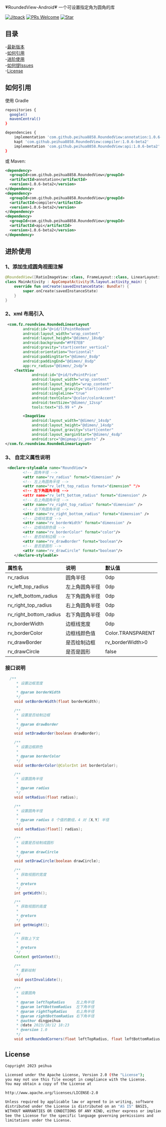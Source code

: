 :heartpulse:RoundedView-Android:heartpulse:
一个可设置指定角为圆角的库

[![Jitpack](https://jitpack.io/v/peihua8858/RoundedView.svg)](https://github.com/peihua8858)
[![PRs Welcome](https://img.shields.io/badge/PRs-Welcome-brightgreen.svg)](https://github.com/peihua8858)
[![Star](https://img.shields.io/github/stars/peihua8858/RoundedView.svg)](https://github.com/peihua8858/RoundedView)


## 目录
-[最新版本](https://github.com/peihua8858/RoundedView/releases/tag/1.0.6-beta2)<br>
-[如何引用](#如何引用)<br>
-[进阶使用](#进阶使用)<br>
-[如何提Issues](https://github.com/peihua8858/RoundedView/wiki/%E5%A6%82%E4%BD%95%E6%8F%90Issues%3F)<br>
-[License](#License)<br>


## 如何引用

使用 Gradle

```sh
repositories {
  google()
  mavenCentral()
}

dependencies {
    implementation 'com.github.peihua8858.RoundedView:annotation:1.0.6-beta2'
    kapt 'com.github.peihua8858.RoundedView:compiler:1.0.6-beta2'
    implementation 'com.github.peihua8858.RoundedView:api:1.0.6-beta2'
}
```

或 Maven:

```xml
<dependency>
  <groupId>com.github.peihua8858.RoundedView</groupId>
  <artifactId>annotation</artifactId>
  <version>1.0.6-beta2</version>
</dependency>
<dependency>
  <groupId>com.github.peihua8858.RoundedView</groupId>
  <artifactId>compiler</artifactId>
  <version>1.0.6-beta2</version>
</dependency>
<dependency>
  <groupId>com.github.peihua8858.RoundedView</groupId>
  <artifactId>api</artifactId>
  <version>1.0.6-beta2</version>
</dependency>
```

## 进阶使用

### 1、添加生成圆角视图注解

```kotlin
@RoundedView([RatioImageView::class, FrameLayout::class, LinearLayout::class, TextView::class, ConstraintLayout::class])
class MainActivity : AppCompatActivity(R.layout.activity_main) {
    override fun onCreate(savedInstanceState: Bundle?) {
        super.onCreate(savedInstanceState)
    }
}
```

### 2、xml 布局引入
```xml
 <com.fz.roundview.RoundedLinearLayout
        android:id="@+id/llPointRedeem"
        android:layout_width="wrap_content"
        android:layout_height="@dimen/_18sdp"
        android:background="#FFE7EB"
        android:gravity="start|center_vertical"
        android:orientation="horizontal"
        android:paddingStart="@dimen/_8sdp"
        android:paddingEnd="@dimen/_8sdp"
        app:rv_radius="@dimen/_2sdp">
    <TextView
            android:id="@+id/tvPointPrice"
            android:layout_width="wrap_content"
            android:layout_height="wrap_content"
            android:layout_gravity="start|center"
            android:singleLine="true"
            android:textColor="@color/colorAccent"
            android:textSize="@dimen/_12ssp"
            tools:text="$5.99 +" />

        <ImageView
            android:layout_width="@dimen/_14sdp"
            android:layout_height="@dimen/_14sdp"
            android:layout_gravity="start|center"
            android:layout_marginStart="@dimen/_4sdp"
            android:src="@mipmap/ic_ponts" />
</com.fz.roundview.RoundedLinearLayout>
```
### 3、 自定义属性说明
```xml
 <declare-styleable name="RoundView">
        <!-- 圆角半径 -->
        <attr name="rv_radius" format="dimension" />
        <!-- 左上角圆角半径 -->
        <attr name="rv_left_top_radius format="dimension" "/>
        <!-- 左下角圆角半径 -->
        <attr name="rv_left_bottom_radius" format="dimension" />
        <!-- 右上角圆角半径 -->
        <attr name="rv_right_top_radius" format="dimension" />
        <!-- 右下角圆角半径 -->
        <attr name="rv_right_bottom_radius" format="dimension" />
        <!-- 边框线宽度 -->
        <attr name="rv_borderWidth" format="dimension" />
        <!-- 边框线颜色值 -->
        <attr name="rv_borderColor" format="color"/>
        <!-- 是否绘制边框 -->
        <attr name="rv_drawBorder" format="boolean"/>
        <!-- 是否是圆形 -->
        <attr name="rv_drawCircle" format="boolean"/>
    </declare-styleable>
```

属性名 | 说明 | 默认值
:----------- | :----------- | :-----------
rv_radius         | 圆角半径        | 0dp
rv_left_top_radius         | 左上角圆角半径        | 0dp
rv_left_bottom_radius         | 左下角圆角半径        | 0dp
rv_right_top_radius         | 右上角圆角半径        | 0dp
rv_right_bottom_radius         | 右下角圆角半径        | 0dp
rv_borderWidth         | 边框线宽度        | 0dp
rv_borderColor         | 边框线颜色值        | Color.TRANSPARENT
rv_drawBorder         | 是否绘制边框        | rv_borderWidth>0
rv_drawCircle         | 是否是圆形       | false

### 接口说明

``` java
  /**
     * 设置边框宽度
     *
     * @param borderWidth
     */
    void setBorderWidth(float borderWidth);

    /**
     * 设置是否绘制边框
     *
     * @param drawBorder
     */
    void setDrawBorder(boolean drawBorder);

    /**
     * 设置边框颜色
     *
     * @param borderColor
     */
    void setBorderColor(@ColorInt int borderColor);

    /**
     * 设置圆角半径
     *
     * @param radius
     */
    void setRadius(float radius);

    /**
     * 设置圆角半径
     *
     * @param radius 8 个值的数组，4 对 [X,Y] 半径
     */
    void setRadius(float[] radius);

    /**
     * 设置是否绘制成圆形
     *
     * @param drawCircle
     */
    void setDrawCircle(boolean drawCircle);

    /**
     * 获取视图的宽度
     *
     * @return
     */
    int getWidth();

    /**
     * 获取视图的高度
     *
     * @return
     */
    int getHeight();

    /**
     * 获取上下文
     *
     * @return
     */
    Context getContext();

    /**
     * 重新绘制
     */
    void postInvalidate();

    /**
     * 设置圆角
     *
     * @param leftTopRadius     左上角半径
     * @param leftBottomRadius  左下角半径
     * @param rightTopRadius    右上角半径
     * @param rightBottomRadius 右下角半径
     * @author dingpeihua
     * @date 2023/10/12 18:23
     * @version 1.0
     */
    void setRoundedCorners(float leftTopRadius, float leftBottomRadius, float rightTopRadius, float rightBottomRadius);
```


## License

```sh
Copyright 2023 peihua

Licensed under the Apache License, Version 2.0 (the "License");
you may not use this file except in compliance with the License.
You may obtain a copy of the License at

http://www.apache.org/licenses/LICENSE-2.0

Unless required by applicable law or agreed to in writing, software
distributed under the License is distributed on an "AS IS" BASIS,
WITHOUT WARRANTIES OR CONDITIONS OF ANY KIND, either express or implied.
See the License for the specific language governing permissions and
limitations under the License.
```
